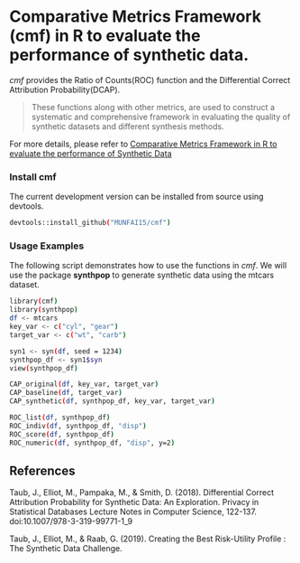 # Comparative Metrics Framework (cmf) in R to evaluate the performance of synthetic data. 

*cmf* provides the Ratio of Counts(ROC) function and the Differential Correct Attribution Probability(DCAP). 

>These functions along with other metrics, are used to construct a systematic and comprehensive framework in evaluating the quality of synthetic datasets and different synthesis methods. 

For more details, please refer to [Comparative Metrics Framework in R to evaluate the performance of Synthetic Data](https://github.com/MUNFAI15/DiffPriv/blob/master/comparative%20metrics%20framework.pdf) 

### Install cmf 
The current development version can be installed from source using devtools.

```bash
devtools::install_github("MUNFAI15/cmf")
```

### Usage Examples 
The following script demonstrates how to use the functions in *cmf*. We will use the package **synthpop** to generate synthetic data using the mtcars dataset. 

```bash
library(cmf)
library(synthpop)
df <- mtcars
key_var <- c("cyl", "gear")
target_var <- c("wt", "carb")

syn1 <- syn(df, seed = 1234)
synthpop_df <- syn1$syn
view(synthpop_df)

CAP_original(df, key_var, target_var)
CAP_baseline(df, target_var)
CAP_synthetic(df, synthpop_df, key_var, target_var)

ROC_list(df, synthpop_df)
ROC_indiv(df, synthpop_df, "disp")
ROC_score(df, synthpop_df)
ROC_numeric(df, synthpop_df, "disp", y=2)
```
## References

Taub, J., Elliot, M., Pampaka, M., &amp; Smith, D. (2018). Differential Correct Attribution Probability for Synthetic Data: An Exploration. Privacy in Statistical Databases Lecture Notes in Computer Science, 122-137. doi:10.1007/978-3-319-99771-1_9

Taub, J., Elliot, M., & Raab, G. (2019). Creating the Best Risk-Utility Profile : The Synthetic Data Challenge.
